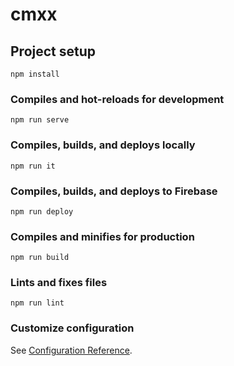 # cmxx

## Project setup
```
npm install
```

### Compiles and hot-reloads for development
```
npm run serve
```

### Compiles, builds, and deploys locally
```
npm run it
```

### Compiles, builds, and deploys to Firebase
```
npm run deploy
```

### Compiles and minifies for production
```
npm run build
```

### Lints and fixes files
```
npm run lint
```

### Customize configuration
See [Configuration Reference](https://cli.vuejs.org/config/).
